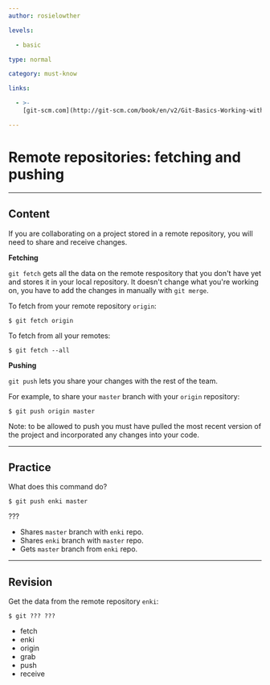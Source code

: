 ```yaml
---
author: rosielowther

levels:

  - basic

type: normal

category: must-know

links:

  - >-
    [git-scm.com](http://git-scm.com/book/en/v2/Git-Basics-Working-with-Remotes){website}

---
```

# Remote repositories: fetching and pushing

---
## Content

If you are collaborating on a project stored in a remote repository, you will need to share and receive changes.

**Fetching**

`git fetch` gets all the data on the remote respository that you don't have yet and stores it in your local repository. It doesn't change what you're working on, you have to add the changes in manually with `git merge`.

To fetch from your remote repository `origin`:
```
$ git fetch origin
```

To fetch from all your remotes:
```
$ git fetch --all
```

**Pushing**

`git push` lets you share your changes with the rest of the team. 

For example, to share your `master` branch with your `origin` repository:
```
$ git push origin master
```
Note: to be allowed to push you must have pulled the most recent version of the project and incorporated any changes into your code.

---
## Practice

What does this command do?
```
$ git push enki master
```
???

* Shares `master` branch with `enki` repo.
* Shares `enki` branch with `master` repo.
* Gets `master` branch from `enki` repo.

---
## Revision

Get the data from the remote repository `enki`:
```
$ git ??? ???
```
* fetch
* enki
* origin
* grab
* push
* receive
 
